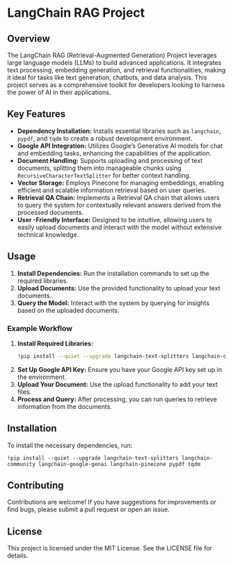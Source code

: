 
# LangChain RAG Project

## Overview
The LangChain RAG (Retrieval-Augmented Generation) Project leverages large language models (LLMs) to build advanced applications. It integrates text processing, embedding generation, and retrieval functionalities, making it ideal for tasks like text generation, chatbots, and data analysis. This project serves as a comprehensive toolkit for developers looking to harness the power of AI in their applications.

## Key Features
- **Dependency Installation:** Installs essential libraries such as `langchain`, `pypdf`, and `tqdm` to create a robust development environment.
- **Google API Integration:** Utilizes Google’s Generative AI models for chat and embedding tasks, enhancing the capabilities of the application.
- **Document Handling:** Supports uploading and processing of text documents, splitting them into manageable chunks using `RecursiveCharacterTextSplitter` for better context handling.
- **Vector Storage:** Employs Pinecone for managing embeddings, enabling efficient and scalable information retrieval based on user queries.
- **Retrieval QA Chain:** Implements a Retrieval QA chain that allows users to query the system for contextually relevant answers derived from the processed documents.
- **User -Friendly Interface:** Designed to be intuitive, allowing users to easily upload documents and interact with the model without extensive technical knowledge.

## Usage
1. **Install Dependencies:** Run the installation commands to set up the required libraries.
2. **Upload Documents:** Use the provided functionality to upload your text documents.
3. **Query the Model:** Interact with the system by querying for insights based on the uploaded documents.

### Example Workflow
1. **Install Required Libraries:**
   ```bash
   !pip install --quiet --upgrade langchain-text-splitters langchain-community langchain-google-genai langchain-pinecone pypdf tqdm

1. **Set Up Google API Key:** Ensure you have your Google API key set up in the environment.
2. **Upload Your Document:** Use the upload functionality to add your text files.
3. **Process and Query:** After processing, you can run queries to retrieve information from the documents.

## Installation

To install the necessary dependencies, run:

```
!pip install --quiet --upgrade langchain-text-splitters langchain-community langchain-google-genai langchain-pinecone pypdf tqdm
```

## Contributing

Contributions are welcome! If you have suggestions for improvements or find bugs, please submit a pull request or open an issue. 

## License

This project is licensed under the MIT License. See the LICENSE file for details.
